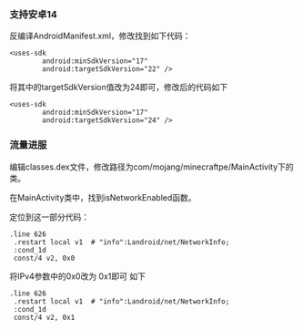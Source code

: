 ### **支持安卓14**
反编译AndroidManifest.xml，修改找到如下代码：
```
<uses-sdk
        android:minSdkVersion="17"
        android:targetSdkVersion="22" />

```
将其中的targetSdkVersion值改为24即可，修改后的代码如下
```
<uses-sdk
        android:minSdkVersion="17"
        android:targetSdkVersion="24" />
```

### **流量进服**
编辑classes.dex文件，修改路径为com/mojang/minecraftpe/MainActivity下的类。

在MainActivity类中，找到isNetworkEnabled函数。

定位到这一部分代码：

   ```
 .line 626
    .restart local v1  # "info":Landroid/net/NetworkInfo;
    :cond_1d
    const/4 v2, 0x0
```
将IPv4参数中的0x0改为 0x1即可
如下
   ```
 .line 626
    .restart local v1  # "info":Landroid/net/NetworkInfo;
    :cond_1d
    const/4 v2, 0x1
```
